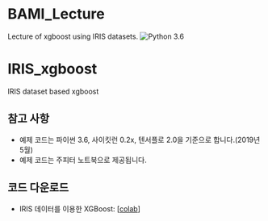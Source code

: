 # BAMI_Lecture
Lecture of xgboost using IRIS datasets. 
![Python 3.6](https://img.shields.io/badge/Python-3.6-blue.svg)

# IRIS_xgboost
IRIS dataset based xgboost

## 참고 사항
- 예제 코드는 파이썬 3.6, 사이킷런 0.2x, 텐서플로 2.0을 기준으로 합니다.(2019년 5월)
- 예제 코드는 주피터 노트북으로 제공됩니다.

## 코드 다운로드

* IRIS 데이터를 이용한 XGBoost: [[colab](https://colab.research.google.com/github/HeewonChung92/IRIS_xgboost/blob/master/IRIS_xgboost.ipynb)]

